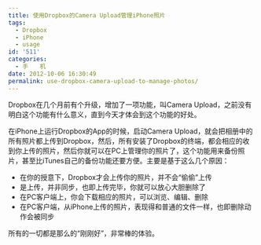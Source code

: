 ```yaml
---
title: 使用Dropbox的Camera Upload管理iPhone照片
tags:
  - Dropbox
  - iPhone
  - usage
id: '511'
categories:
  - 手　　机
date: 2012-10-06 16:30:49
permalink: use-dropbox-camera-upload-to-manage-photos/
---
```


Dropbox在几个月前有个升级，增加了一项功能，叫Camera Upload，之前没有明白这个功能有什么意义，直到今天才体会到这个功能的好处。
<!-- more -->
在iPhone上运行Dropbox的App的时候，启动Camera Upload，就会把相册中的所有照片都上传到Dropbox，然后，所有安装了Dropbox的终端，都会相应的收到你上传的照片，然后你就可以在PC上管理你的照片了，这个功能用来备份照片，甚至比iTunes自己的备份功能还要方便。主要是基于这么几个原因：

*   在你的授意下，Dropbox才会上传你的照片，并不会“偷偷”上传
*   是上传，并非同步，也即上传完毕，你就可以放心大胆删除了
*   在PC客户端上，你会下载相应的照片，可以浏览、编辑、删除
*   在PC客户端，从iPhone上传的照片，表现得和普通的文件一样，也即删除动作会被同步

所有的一切都是那么的“刚刚好”，非常棒的体验。